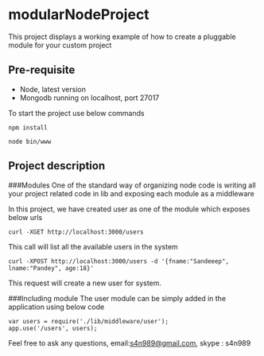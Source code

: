 # modularNodeProject
This project displays a working example of how to create a pluggable module for your custom project

## Pre-requisite
- Node, latest version
- Mongodb running on localhost, port 27017

To start the project use below commands 
```
npm install

node bin/www
```

## Project description

###Modules
One of the standard way of organizing node code is writing all your project related code in lib and exposing each module as a middleware

In this project, we have created user as one of the module which exposes below urls

```
curl -XGET http://localhost:3000/users
```
This call will list all the available users in the system

```
curl -XPOST http://localhost:3000/users -d '{fname:"Sandeeep", lname:"Pandey", age:18}'
```

This request will create a new user for system.

###Including module
The user module can be simply added in the application using below code 

```
var users = require('./lib/middleware/user');
app.use('/users', users);
```

Feel free to ask any questions, email:s4n989@gmail.com, skype : s4n989
